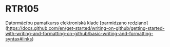 # RTR105
Datormācību pamatkurss elektroniskā klade
[parmidzano redziano] 
(https://docs.github.com/en/get-started/writing-on-github/getting-started-with-writing-and-formatting-on-github/basic-writing-and-formatting-syntax#links)
